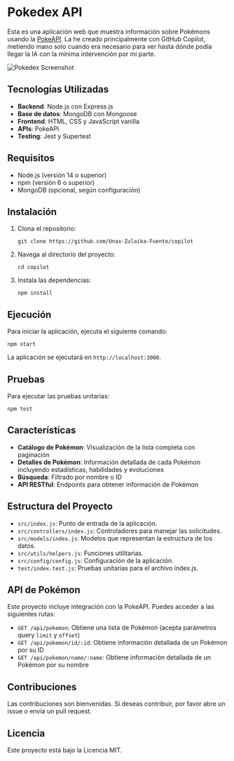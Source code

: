 # Pokedex API

Esta es una aplicación web que muestra información sobre Pokémons usando la [PokeAPI](https://pokeapi.co/). La he creado principalmente con GitHub Copilot, metiendo mano solo cuando era necesario para ver hasta dónde podía llegar la IA con la mínima intervención por mi parte.

![Pokedex Screenshot](./public/img/screenshot.png)

## Tecnologías Utilizadas

- **Backend**: Node.js con Express.js
- **Base de datos**: MongoDB con Mongoose
- **Frontend**: HTML, CSS y JavaScript vanilla
- **APIs**: PokeAPI
- **Testing**: Jest y Supertest

## Requisitos

- Node.js (versión 14 o superior)
- npm (versión 6 o superior)
- MongoDB (opcional, según configuración)

## Instalación

1. Clona el repositorio:
   ```
   git clone https://github.com/Unax-Zulaika-Fuente/copilot
   ```
2. Navega al directorio del proyecto:
   ```
   cd copilot
   ```
3. Instala las dependencias:
   ```
   npm install
   ```

## Ejecución

Para iniciar la aplicación, ejecuta el siguiente comando:
```
npm start
```

La aplicación se ejecutará en `http://localhost:3000`.

## Pruebas

Para ejecutar las pruebas unitarias:
```
npm test
```

## Características

- **Catálogo de Pokémon**: Visualización de la lista completa con paginación
- **Detalles de Pokémon**: Información detallada de cada Pokémon incluyendo estadísticas, habilidades y evoluciones
- **Búsqueda**: Filtrado por nombre o ID
- **API RESTful**: Endpoints para obtener información de Pokémon

## Estructura del Proyecto

- `src/index.js`: Punto de entrada de la aplicación.
- `src/controllers/index.js`: Controladores para manejar las solicitudes.
- `src/models/index.js`: Modelos que representan la estructura de los datos.
- `src/utils/helpers.js`: Funciones utilitarias.
- `src/config/config.js`: Configuración de la aplicación.
- `test/index.test.js`: Pruebas unitarias para el archivo index.js.

## API de Pokémon

Este proyecto incluye integración con la PokeAPI. Puedes acceder a las siguientes rutas:

- `GET /api/pokemon`: Obtiene una lista de Pokémon (acepta parámetros query `limit` y `offset`)
- `GET /api/pokemon/id/:id`: Obtiene información detallada de un Pokémon por su ID
- `GET /api/pokemon/name/:name`: Obtiene información detallada de un Pokémon por su nombre

## Contribuciones

Las contribuciones son bienvenidas. Si deseas contribuir, por favor abre un issue o envía un pull request.

## Licencia

Este proyecto está bajo la Licencia MIT.
